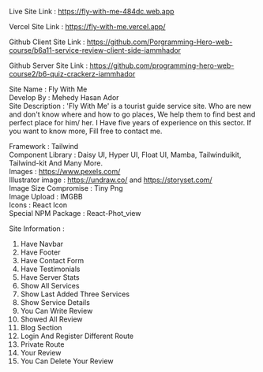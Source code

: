 Live Site Link : https://fly-with-me-484dc.web.app

Vercel Site Link : https://fly-with-me.vercel.app/

Github Client Site Link : https://github.com/Porgramming-Hero-web-course/b6a11-service-review-client-side-iammhador

Github Server Site Link : https://github.com/programming-hero-web-course2/b6-quiz-crackerz-iammhador

Site Name : Fly With Me <br>
Develop By : Mehedy Hasan Ador <br>
Site Description : 'Fly With Me' is a tourist guide service site. Who are new and don't know where and how to go places, We help them to find best and perfect place for him/ her.
I Have five years of experience on this sector. If you want to know more, Fill free to contact me. <br>

Framework : Tailwind <br>
Component Library : Daisy UI, Hyper UI, Float UI, Mamba, Tailwinduikit, Tailwind-kit And Many More. <br>
Images : https://www.pexels.com/ <br>
Illustrator image : https://undraw.co/ and https://storyset.com/ <br>
Image Size Compromise : Tiny Png <br>
Image Upload : IMGBB <br>
Icons : React Icon <br>
Special NPM Package : React-Phot_view <br>

Site Information :

1. Have Navbar
2. Have Footer
3. Have Contact Form
4. Have Testimonials
5. Have Server Stats
6. Show All Services
7. Show Last Added Three Services
8. Show Service Details
9. You Can Write Review
10. Showed All Review
11. Blog Section
12. Login And Register Different Route
13. Private Route
14. Your Review
15. You Can Delete Your Review
